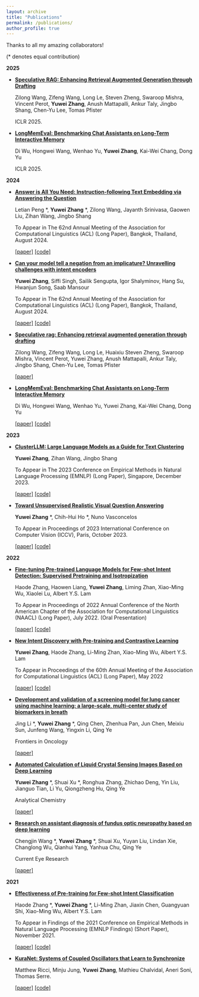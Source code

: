 ```yaml
---
layout: archive
title: "Publications"
permalink: /publications/
author_profile: true
---
```

Thanks to all my amazing collaborators!

(* denotes equal contribution)

**2025**
* [**Speculative RAG: Enhancing Retrieval Augmented Generation through Drafting**](https://openreview.net/forum?id=xgQfWbV6Ey)
 
    Zilong Wang, Zifeng Wang, Long Le, Steven Zheng, Swaroop Mishra, Vincent Perot, **Yuwei Zhang**, Anush Mattapalli, Ankur Taly, Jingbo Shang, Chen-Yu Lee, Tomas Pfister

    ICLR 2025.

* [**LongMemEval: Benchmarking Chat Assistants on Long-Term Interactive Memory**](https://openreview.net/forum?id=pZiyCaVuti)

    Di Wu, Hongwei Wang, Wenhao Yu, **Yuwei Zhang**, Kai-Wei Chang, Dong Yu 

    ICLR 2025.

**2024**
* [**Answer is All You Need: Instruction-following Text Embedding via Answering the Question**](https://arxiv.org/pdf/2402.09642)

    Letian Peng *, **Yuwei Zhang** *, Zilong Wang, Jayanth Srinivasa, Gaowen Liu, Zihan Wang, Jingbo Shang

    To Appear in The 62nd Annual Meeting of the Association for Computational Linguistics (ACL) (Long Paper), Bangkok, Thailand, August 2024.

    [[paper]](https://arxiv.org/pdf/2402.09642) [[code]](https://github.com/zhang-yu-wei/inbedder)

* [**Can your model tell a negation from an implicature? Unravelling challenges with intent encoders**](https://arxiv.org/pdf/2403.04314)

    **Yuwei Zhang**, Siffi Singh, Sailik Sengupta, Igor Shalyminov, Hang Su, Hwanjun Song, Saab Mansour

    To Appear in The 62nd Annual Meeting of the Association for Computational Linguistics (ACL) (Long Paper), Bangkok, Thailand, August 2024.

    [[paper]](https://arxiv.org/pdf/2403.04314) [[code]](https://github.com/amazon-science/aws-intent-detect-neg-implicature-dataset)

* [**Speculative rag: Enhancing retrieval augmented generation through drafting**](https://arxiv.org/pdf/2407.08223)

    Zilong Wang, Zifeng Wang, Long Le, Huaixiu Steven Zheng, Swaroop Mishra, Vincent Perot, Yuwei Zhang, Anush Mattapalli, Ankur Taly, Jingbo Shang, Chen-Yu Lee, Tomas Pfister

    [[paper]](https://arxiv.org/abs/2407.08223)

* [**LongMemEval: Benchmarking Chat Assistants on Long-Term Interactive Memory**](https://arxiv.org/pdf/2410.10813)

    Di Wu, Hongwei Wang, Wenhao Yu, Yuwei Zhang, Kai-Wei Chang, Dong Yu

    [[paper]](https://arxiv.org/pdf/2410.10813) [[code]](https://github.com/xiaowu0162/LongMemEval)

**2023**
* [**ClusterLLM: Large Language Models as a Guide for Text Clustering**](https://arxiv.org/abs/2305.14871)

    **Yuwei Zhang**, Zihan Wang, Jingbo Shang

    To Appear in The 2023 Conference on Empirical Methods in Natural Language Processing (EMNLP) (Long Paper), Singapore, December 2023.

    [[paper]](https://aclanthology.org/2023.emnlp-main.858/) [[code]](https://github.com/zhang-yu-wei/ClusterLLM)

* [**Toward Unsupervised Realistic Visual Question Answering**](https://arxiv.org/pdf/2303.05068.pdf)

    **Yuwei Zhang** *, Chih-Hui Ho *, Nuno Vasconcelos

    To Appear in Proceedings of 2023 International Conference on Computer Vision (ICCV), Paris, October 2023.

    [[paper]](https://openaccess.thecvf.com/content/ICCV2023/html/Zhang_Toward_Unsupervised_Realistic_Visual_Question_Answering_ICCV_2023_paper.html) [[code]](https://github.com/chihhuiho/RGQA)

**2022**
* [**Fine-tuning Pre-trained Language Models for Few-shot Intent Detection: Supervised Pretraining and Isotropization**](https://arxiv.org/abs/2205.07208)

    Haode Zhang, Haowen Liang, **Yuwei Zhang**, Liming Zhan, Xiao-Ming Wu, Xiaolei Lu, Albert Y.S. Lam

    To Appear in Proceedings of 2022 Annual Conference of the North American Chapter of the Association for Computational Linguistics (NAACL) (Long Paper), July 2022. (Oral Presentation)

    [[paper]](https://aclanthology.org/2022.naacl-main.39/) [[code]](https://github.com/fanolabs/isoIntentBert-main)

* [**New Intent Discovery with Pre-training and Contrastive Learning**](https://arxiv.org/abs/2205.12914)

    **Yuwei Zhang**, Haode Zhang, Li-Ming Zhan, Xiao-Ming Wu, Albert Y.S. Lam

    To Appear in Proceedings of the 60th Annual Meeting of the Association for Computational Linguistics (ACL) (Long Paper), May 2022

    [[paper]](https://aclanthology.org/2022.acl-long.21/) [[code]](https://github.com/zhang-yu-wei/MTP-CLNN)

* [**Development and validation of a screening model for lung cancer using machine learning: a large-scale, multi-center study of biomarkers in breath**](https://www.frontiersin.org/articles/10.3389/fonc.2022.975563/abstract)

    Jing Li *, **Yuwei Zhang** *, Qing Chen, Zhenhua Pan, Jun Chen, Meixiu Sun, Junfeng Wang, Yingxin Li, Qing Ye

    Frontiers in Oncology
    
    [[paper]](https://www.frontiersin.org/articles/10.3389/fonc.2022.975563/abstract)

* [**Automated Calculation of Liquid Crystal Sensing Images Based on Deep Learning**](https://pubs.acs.org/doi/10.1021/acs.analchem.2c02593?)

    **Yuwei Zhang** *, Shuai Xu *, Ronghua Zhang, Zhichao Deng, Yin Liu, Jianguo Tian, Li Yu, Qiongzheng Hu, Qing Ye

    Analytical Chemistry
    
    [[paper]](https://pubs.acs.org/doi/10.1021/acs.analchem.2c02593?)

* [**Research on assistant diagnosis of fundus optic neuropathy based on deep learning**](https://www.tandfonline.com/doi/full/10.1080/02713683.2022.2138917)

    Chengjin Wang *, **Yuwei Zhang** *, Shuai Xu, Yuyan Liu, Lindan Xie, Changlong Wu, Qianhui Yang, Yanhua Chu, Qing Ye

    Current Eye Research
    
    [[paper]](https://www.tandfonline.com/doi/full/10.1080/02713683.2022.2138917)

**2021**
* [**Effectiveness of Pre-training for Few-shot Intent Classification**](https://arxiv.org/abs/2109.05782)

    Haode Zhang *, **Yuwei Zhang** *, Li-Ming Zhan, Jiaxin Chen, Guangyuan Shi, Xiao-Ming Wu, Albert Y.S. Lam

    To Appear in Findings of the 2021 Conference on Empirical Methods in Natural Language Processing (EMNLP Findings) (Short Paper), November 2021.
    
    [[paper]](https://aclanthology.org/2021.findings-emnlp.96/) [[code]](https://github.com/hdzhang-code/IntentBERT)

* [**KuraNet: Systems of Coupled Oscillators that Learn to Synchronize**](https://arxiv.org/abs/2105.02838)
 
    Matthew Ricci, Minju Jung, **Yuwei Zhang**, Mathieu Chalvidal, Aneri Soni, Thomas Serre.
    
    [[paper]](https://arxiv.org/abs/2105.02838) [[code]](https://github.com/serre-lab/KuraNet)
